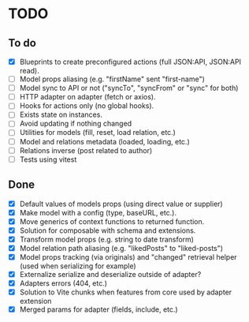 # TODO

## To do

- [x] Blueprints to create preconfigured actions (full JSON:API, JSON:API read).
- [ ] Model props aliasing (e.g. "firstName" sent "first-name")
- [ ] Model sync to API or not ("syncTo", "syncFrom" or "sync" for both)
- [ ] HTTP adapter on adapter (fetch or axios).
- [ ] Hooks for actions only (no global hooks).
- [ ] Exists state on instances.
- [ ] Avoid updating if nothing changed
- [ ] Utilities for models (fill, reset, load relation, etc.)
- [ ] Model and relations metadata (loaded, loading, etc.)
- [ ] Relations inverse (post related to author)
- [ ] Tests using vitest

## Done

- [x] Default values of models props (using direct value or supplier)
- [x] Make model with a config (type, baseURL, etc.).
- [x] Move generics of context functions to returned function.
- [x] Solution for composable with schema and extensions.
- [x] Transform model props (e.g. string to date transform)
- [x] Model relation path aliasing (e.g. "likedPosts" to "liked-posts")
- [x] Model props tracking (via originals) and "changed" retrieval helper (used
  when serializing for example)
- [x] Externalize serialize and deserialize outside of adapter?
- [x] Adapters errors (404, etc.)
- [x] Solution to Vite chunks when features from core used by adapter extension
- [x] Merged params for adapter (fields, include, etc.)
